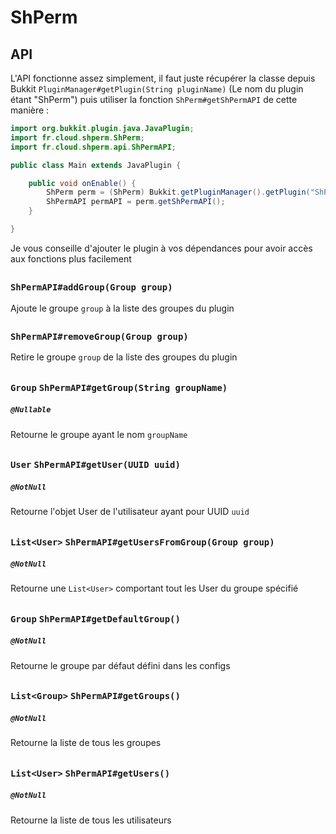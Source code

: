 # ShPerm #

## API ##

L'API fonctionne assez simplement, il faut juste récupérer la classe depuis Bukkit `PluginManager#getPlugin(String pluginName)` (Le nom du plugin étant "ShPerm") puis utiliser la fonction `ShPerm#getShPermAPI` de cette manière :

````java
import org.bukkit.plugin.java.JavaPlugin;
import fr.cloud.shperm.ShPerm;
import fr.cloud.shperm.api.ShPermAPI;

public class Main extends JavaPlugin {

    public void onEnable() {
        ShPerm perm = (ShPerm) Bukkit.getPluginManager().getPlugin("ShPerm");
        ShPermAPI permAPI = perm.getShPermAPI();
    }

}
````

Je vous conseille d'ajouter le plugin à vos dépendances pour avoir accès aux fonctions plus facilement

##

### `ShPermAPI#addGroup(Group group)`
Ajoute le groupe `group` à la liste des groupes du plugin

##

### `ShPermAPI#removeGroup(Group group)`
Retire le groupe `group` de la liste des groupes du plugin

##

### `Group` `ShPermAPI#getGroup(String groupName)`
##### `@Nullable`
Retourne le groupe ayant le nom `groupName`

##

### `User` `ShPermAPI#getUser(UUID uuid)`
##### `@NotNull`
Retourne l'objet User de l'utilisateur ayant pour UUID `uuid`

##

### `List<User>` `ShPermAPI#getUsersFromGroup(Group group)`
##### `@NotNull`
Retourne une `List<User>` comportant tout les User du groupe spécifié

##

### `Group` `ShPermAPI#getDefaultGroup()`
##### `@NotNull`
Retourne le groupe par défaut défini dans les configs

##

### `List<Group>` `ShPermAPI#getGroups()`
##### `@NotNull`
Retourne la liste de tous les groupes

##

### `List<User>` `ShPermAPI#getUsers()`
##### `@NotNull`
Retourne la liste de tous les utilisateurs